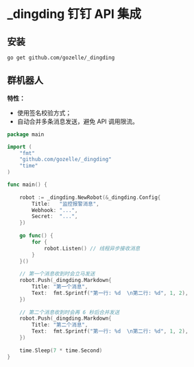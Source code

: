 # _dingding 钉钉 API 集成

## 安装

```
go get github.com/gozelle/_dingding
```

## 群机器人

**特性：**
* 使用签名校验方式；
* 自动合并多条消息发送，避免 API 调用限流。

```go
package main

import (
	"fmt"
	"github.com/gozelle/_dingding"
	"time"
)

func main() {
	
	robot := _dingding.NewRobot(&_dingding.Config{
		Title:   "监控报警消息",
		Webhook: "...",
		Secret:  "...",
	})
	
	go func() {
		for {
			robot.Listen() // 线程异步接收消息
		}
	}()
	
	// 第一个消息收到时会立马发送
	robot.Push(_dingding.Markdown{
		Title: "第一个消息",
		Text:  fmt.Sprintf("第一行: %d  \n第二行: %d", 1, 2),
	})
	
	// 第二个消息收到时会再 6 秒后合并发送
	robot.Push(_dingding.Markdown{
		Title: "第二个消息",
		Text:  fmt.Sprintf("第一行: %d  \n第二行: %d", 1, 2),
	})
	
	time.Sleep(7 * time.Second)
}
```


